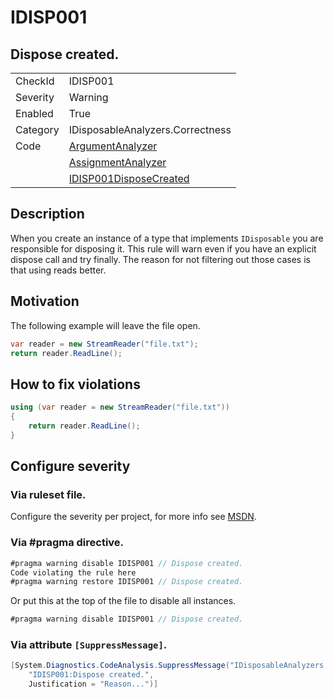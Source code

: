 # IDISP001
## Dispose created.

<!-- start generated table -->
<table>
  <tr>
    <td>CheckId</td>
    <td>IDISP001</td>
  </tr>
  <tr>
    <td>Severity</td>
    <td>Warning</td>
  </tr>
  <tr>
    <td>Enabled</td>
    <td>True</td>
  </tr>
  <tr>
    <td>Category</td>
    <td>IDisposableAnalyzers.Correctness</td>
  </tr>
  <tr>
    <td>Code</td>
    <td><a href="https://github.com/DotNetAnalyzers/IDisposableAnalyzers/blob/master/IDisposableAnalyzers/Analyzers/ArgumentAnalyzer.cs">ArgumentAnalyzer</a></td>
  </tr>
  <tr>
    <td></td>
    <td><a href="https://github.com/DotNetAnalyzers/IDisposableAnalyzers/blob/master/IDisposableAnalyzers/Analyzers/AssignmentAnalyzer.cs">AssignmentAnalyzer</a></td>
  </tr>
  <tr>
    <td></td>
    <td><a href="https://github.com/DotNetAnalyzers/IDisposableAnalyzers/blob/master/IDisposableAnalyzers/IDISP001DisposeCreated.cs">IDISP001DisposeCreated</a></td>
  </tr>
</table>
<!-- end generated table -->

## Description

When you create an instance of a type that implements `IDisposable` you are responsible for disposing it.
This rule will warn even if you have an explicit dispose call and try finally.
The reason for not filtering out those cases is that using reads better.

## Motivation

The following example will leave the file open.
```c#
var reader = new StreamReader("file.txt");
return reader.ReadLine();
```

## How to fix violations

```c#
using (var reader = new StreamReader("file.txt"))
{
    return reader.ReadLine();
}
```

<!-- start generated config severity -->
## Configure severity

### Via ruleset file.

Configure the severity per project, for more info see [MSDN](https://msdn.microsoft.com/en-us/library/dd264949.aspx).

### Via #pragma directive.
```C#
#pragma warning disable IDISP001 // Dispose created.
Code violating the rule here
#pragma warning restore IDISP001 // Dispose created.
```

Or put this at the top of the file to disable all instances.
```C#
#pragma warning disable IDISP001 // Dispose created.
```

### Via attribute `[SuppressMessage]`.

```C#
[System.Diagnostics.CodeAnalysis.SuppressMessage("IDisposableAnalyzers.Correctness", 
    "IDISP001:Dispose created.", 
    Justification = "Reason...")]
```
<!-- end generated config severity -->